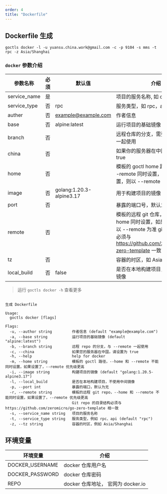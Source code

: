 ```yaml
---
order: 4
title: "Dockerfile"
---
```


## Dockerfile 生成

```shell
goctls docker -l -u yuansu.china.work@gmail.com -c -p 9104 -s mms -t rpc -z Asia/Shanghai
```

### `docker` 参数介绍

| 参数名称     | 必须 | 默认值                   | 介绍                                                                                                                                                    |
| ------------ | ---- | ------------------------ | ------------------------------------------------------------------------------------------------------------------------------------------------------- |
| service_name | 是   |                          | 项目的服务名称, 如 core                                                                                                                                 |
| service_type | 否   | rpc                      | 服务类型，如 rpc，api                                                                                                                                   |
| auther       | 否   | example@example.com      | 作者信息                                                                                                                                                |
| base         | 否   | alpine:latest            | 运行项目的基础镜像                                                                                                                                      |
| branch       | 否   |                          | 远程仓库的分支，需要与 --remote 一起使用                                                                                                                |
| china        | 否   |                          | 如果你的服务器在中国，请设置为 true                                                                                                                     |
| home         | 否   |                          | 模板的 goctl home 路径，不能与 --remote 同时设置，如果同时设置，则以 --remote 为准                                                                      |
| image        | 否   | golang:1.20.3-alpine3.17 | 用于构建项目的镜像                                                                                                                                      |
| port         | 否   |                          | 暴露的端口号，默认为不暴露                                                                                                                              |
| remote       | 否   |                          | 模板的远程 git 仓库，不能与 --home 同时设置，如果同时设置，则以 --remote 为准 git 仓库目录结构必须与 https://github.com/zeromicro/go-zero-template 一致 |
| tz           | 否   |                          | 容器的时区，如 Asia/Shanghai                                                                                                                            |
| local_build | 否 | false | 是否在本地构建项目，不使用中间镜像 |

> 运行 `goctls docker -h` 查看更多

```shell

生成 Dockerfile

Usage:
  goctls docker [flags]

Flags:
  -u, --author string         作者信息 (default "example@example.com")
  -a, --base string           运行项目的基础镜像 (default "alpine:latest")
  -b, --branch string         远程 repo 的分支，与 --remote 一起使用
  -c, --china                 如果您的服务器在中国，请设置为 true
  -h, --help                  help for docker
  -m, --home string           模板的 goctl 路径，--home 和 --remote 不能同时设置，如果设置了，--remote 优先级更高
  -i, --image string          构建项目的镜像 (default "golang:1.20.5-alpine3.17")
  -l, --local_build           是否在本地构建项目，不使用中间镜像
  -p, --port int              暴露的端口，默认为无
  -r, --remote string         模板的远程 git repo，--home 和 --remote 不能同时设置，如果设置了，--remote 优先级更高
                              Git repo 的目录结构必须与 https://github.com/zeromicro/go-zero-template 相一致
  -s, --service_name string   项目的服务名称
  -t, --service_type string   服务类型，例如 rpc、api (default "rpc")
  -z, --tz string             容器的时区，例如 Asia/Shanghai
```

## 环境变量

| 环境变量        | 介绍                               |
| --------------- | ---------------------------------- |
| DOCKER_USERNAME | docker 仓库用户名                  |
| DOCKER_PASSWORD | docker 仓库密码                    |
| REPO            | docker 仓库地址， 官网为 docker.io |